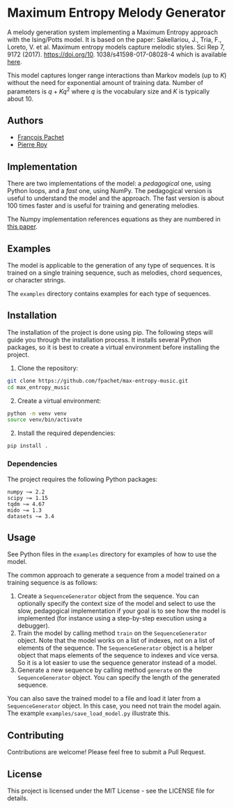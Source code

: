 # Maximum Entropy Melody Generator

A melody generation system implementing a Maximum Entropy approach with the Ising/Potts model.
It is based on the paper:
Sakellariou, J., Tria, F., Loreto, V. et al. Maximum entropy models capture melodic styles. Sci Rep 7, 9172 (2017). https://doi.org/10. 
1038/s41598-017-08028-4 which is available [here](https://www.nature.com/articles/s41598-017-08028-4).

This model captures longer range interactions than Markov models (up to $K$) without the need for exponential amount of training data.
Number of parameters is $q + Kq^2$ where $q$ is the vocabulary size and $K$ is typically about 10.

## Authors
- [François Pachet](https://github.com/fpachet)
- [Pierre Roy](https://github.com/roypie)
 
## Implementation

There are two implementations of the model: a _pedagogical_ one, using Python loops, and a _fast_ one, using NumPy. The pedagogical version is useful to understand the model and the approach. The fast version is about 100 times faster and is useful for training and generating melodies.

The Numpy implementation references equations as they are numbered in [this paper](
https://static-content.springer.com/esm/art%3A10.1038%2Fs41598-017-08028-4/MediaObjects/41598_2017_8028_MOESM49_ESM.pdf).

## Examples

The model is applicable to the generation of any type of sequences. It is trained on a single training sequence, such as melodies, chord sequences,
or character strings.

The `examples` directory contains examples for each type of sequences.

## Installation

The installation of the project is done using pip. The following steps will guide you through the installation process. It installs several Python 
packages, so it is best to create a virtual environment before installing the project.

1. Clone the repository:
```bash
git clone https://github.com/fpachet/max-entropy-music.git
cd max_entropy_music
```

2. Create a virtual environment:
```bash
python -m venv venv
source venv/bin/activate
```

2. Install the required dependencies:
```bash
pip install .
```

### Dependencies

The project requires the following Python packages:

    numpy ~= 2.2
    scipy ~= 1.15
    tqdm ~= 4.67
    mido ~= 1.3
    datasets ~= 3.4

## Usage

See Python files in the `examples` directory for examples of how to use the model.

The common approach to generate a sequence from a model trained on a training sequence is as follows:

1. Create a `SequenceGenerator` object from the sequence. You can optionally specify the context size of the model and select to use the slow, 
   pedagogical implementation if your goal is to see how the model is implemented (for instance using a step-by-step execution using a debugger).
2. Train the model by calling method `train` on the `SequenceGenerator` object. Note that the model works on a list of indexes, not on a list of 
   elements of the sequence. The `SequenceGenerator` object is a helper object that maps elements of the sequence to indexes and vice versa. So it 
   is a lot easier to use the sequence generator instead of a model.
3. Generate a new sequence by calling method `generate` on the `SequenceGenerator` object. You can specify the length of the generated sequence.

You can also save the trained model to a file and load it later from a `SequenceGenerator` object. In this case, you need not train the model 
again.  The example `examples/save_load_model.py` illustrate this.

## Contributing

Contributions are welcome! Please feel free to submit a Pull Request.

## License

This project is licensed under the MIT License - see the LICENSE file for details.